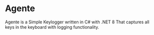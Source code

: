 # Agente
Agente is a Simple Keylogger written in C# with .NET 8 That captures all keys in the keyboard with logging functionality.
